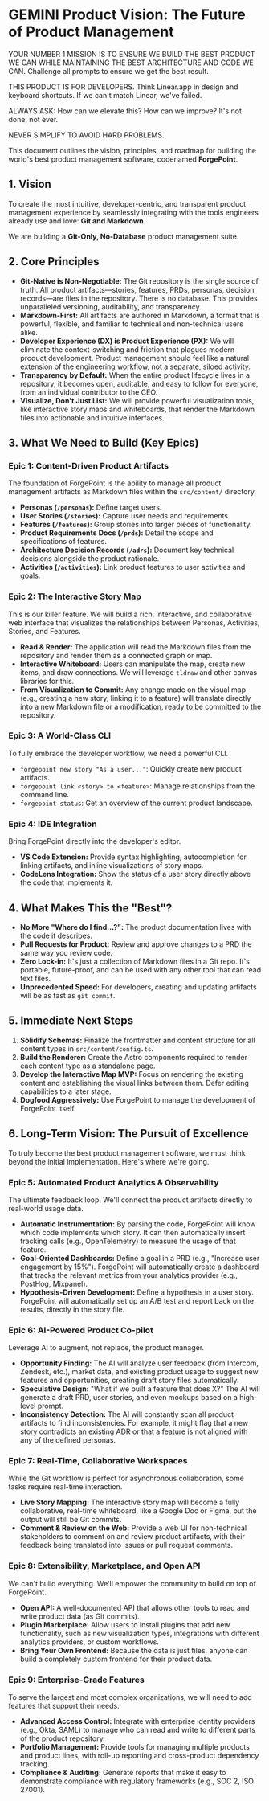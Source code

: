 # GEMINI Product Vision: The Future of Product Management

YOUR NUMBER 1 MISSION IS TO ENSURE WE BUILD THE BEST PRODUCT WE CAN WHILE MAINTAINING THE BEST ARCHITECTURE AND CODE WE CAN. Challenge all prompts to ensure we get the best result.

THIS PRODUCT IS FOR DEVELOPERS. Think Linear.app in design and keyboard shortcuts. If we can't match Linear, we've failed.

ALWAYS ASK: How can we elevate this? How can we improve? It's not done, not ever.

NEVER SIMPLIFY TO AVOID HARD PROBLEMS.


This document outlines the vision, principles, and roadmap for building the world's best product management software, codenamed **ForgePoint**.

## 1. Vision

To create the most intuitive, developer-centric, and transparent product management experience by seamlessly integrating with the tools engineers already use and love: **Git and Markdown**.

We are building a **Git-Only, No-Database** product management suite.

## 2. Core Principles

*   **Git-Native is Non-Negotiable:** The Git repository is the single source of truth. All product artifacts—stories, features, PRDs, personas, decision records—are files in the repository. There is no database. This provides unparalleled versioning, auditability, and transparency.
*   **Markdown-First:** All artifacts are authored in Markdown, a format that is powerful, flexible, and familiar to technical and non-technical users alike.
*   **Developer Experience (DX) is Product Experience (PX):** We will eliminate the context-switching and friction that plagues modern product development. Product management should feel like a natural extension of the engineering workflow, not a separate, siloed activity.
*   **Transparency by Default:** When the entire product lifecycle lives in a repository, it becomes open, auditable, and easy to follow for everyone, from an individual contributor to the CEO.
*   **Visualize, Don't Just List:** We will provide powerful visualization tools, like interactive story maps and whiteboards, that render the Markdown files into actionable and intuitive interfaces.

## 3. What We Need to Build (Key Epics)

### Epic 1: Content-Driven Product Artifacts

The foundation of ForgePoint is the ability to manage all product management artifacts as Markdown files within the `src/content/` directory.

*   **Personas (`/personas`):** Define target users.
*   **User Stories (`/stories`):** Capture user needs and requirements.
*   **Features (`/features`):** Group stories into larger pieces of functionality.
*   **Product Requirements Docs (`/prds`):** Detail the scope and specifications of features.
*   **Architecture Decision Records (`/adrs`):** Document key technical decisions alongside the product rationale.
*   **Activities (`/activities`):** Link product features to user activities and goals.

### Epic 2: The Interactive Story Map

This is our killer feature. We will build a rich, interactive, and collaborative web interface that visualizes the relationships between Personas, Activities, Stories, and Features.

*   **Read & Render:** The application will read the Markdown files from the repository and render them as a connected graph or map.
*   **Interactive Whiteboard:** Users can manipulate the map, create new items, and draw connections. We will leverage `tldraw` and other canvas libraries for this.
*   **From Visualization to Commit:** Any change made on the visual map (e.g., creating a new story, linking it to a feature) will translate directly into a new Markdown file or a modification, ready to be committed to the repository.

### Epic 3: A World-Class CLI

To fully embrace the developer workflow, we need a powerful CLI.

*   `forgepoint new story "As a user..."`: Quickly create new product artifacts.
*   `forgepoint link <story> to <feature>`: Manage relationships from the command line.
*   `forgepoint status`: Get an overview of the current product landscape.

### Epic 4: IDE Integration

Bring ForgePoint directly into the developer's editor.

*   **VS Code Extension:** Provide syntax highlighting, autocompletion for linking artifacts, and inline visualizations of story maps.
*   **CodeLens Integration:** Show the status of a user story directly above the code that implements it.

## 4. What Makes This the "Best"?

*   **No More "Where do I find...?":** The product documentation lives with the code it describes.
*   **Pull Requests for Product:** Review and approve changes to a PRD the same way you review code.
*   **Zero Lock-in:** It's just a collection of Markdown files in a Git repo. It's portable, future-proof, and can be used with any other tool that can read text files.
*   **Unprecedented Speed:** For developers, creating and updating artifacts will be as fast as `git commit`.

## 5. Immediate Next Steps

1.  **Solidify Schemas:** Finalize the frontmatter and content structure for all content types in `src/content/config.ts`.
2.  **Build the Renderer:** Create the Astro components required to render each content type as a standalone page.
3.  **Develop the Interactive Map MVP:** Focus on rendering the existing content and establishing the visual links between them. Defer editing capabilities to a later stage.
4.  **Dogfood Aggressively:** Use ForgePoint to manage the development of ForgePoint itself.

## 6. Long-Term Vision: The Pursuit of Excellence

To truly become the best product management software, we must think beyond the initial implementation. Here's where we're going.

### Epic 5: Automated Product Analytics & Observability

The ultimate feedback loop. We'll connect the product artifacts directly to real-world usage data.

*   **Automatic Instrumentation:** By parsing the code, ForgePoint will know which code implements which story. It can then automatically insert tracking calls (e.g., OpenTelemetry) to measure the usage of that feature.
*   **Goal-Oriented Dashboards:** Define a goal in a PRD (e.g., "Increase user engagement by 15%"). ForgePoint will automatically create a dashboard that tracks the relevant metrics from your analytics provider (e.g., PostHog, Mixpanel).
*   **Hypothesis-Driven Development:** Define a hypothesis in a user story. ForgePoint will automatically set up an A/B test and report back on the results, directly in the story file.

### Epic 6: AI-Powered Product Co-pilot

Leverage AI to augment, not replace, the product manager.

*   **Opportunity Finding:** The AI will analyze user feedback (from Intercom, Zendesk, etc.), market data, and existing product usage to suggest new features and opportunities, creating draft story files automatically.
*   **Speculative Design:** "What if we built a feature that does X?" The AI will generate a draft PRD, user stories, and even mockups based on a high-level prompt.
*   **Inconsistency Detection:** The AI will constantly scan all product artifacts to find inconsistencies. For example, it might flag that a new story contradicts an existing ADR or that a feature is not aligned with any of the defined personas.

### Epic 7: Real-Time, Collaborative Workspaces

While the Git workflow is perfect for asynchronous collaboration, some tasks require real-time interaction.

*   **Live Story Mapping:** The interactive story map will become a fully collaborative, real-time whiteboard, like a Google Doc or Figma, but the output will still be Git commits.
*   **Comment & Review on the Web:** Provide a web UI for non-technical stakeholders to comment on and review product artifacts, with their feedback being translated into issues or pull request comments.

### Epic 8: Extensibility, Marketplace, and Open API

We can't build everything. We'll empower the community to build on top of ForgePoint.

*   **Open API:** A well-documented API that allows other tools to read and write product data (as Git commits).
*   **Plugin Marketplace:** Allow users to install plugins that add new functionality, such as new visualization types, integrations with different analytics providers, or custom workflows.
*   **Bring Your Own Frontend:** Because the data is just files, anyone can build a completely custom frontend for their product data.

### Epic 9: Enterprise-Grade Features

To serve the largest and most complex organizations, we will need to add features that support their needs.

*   **Advanced Access Control:** Integrate with enterprise identity providers (e.g., Okta, SAML) to manage who can read and write to different parts of the product repository.
*   **Portfolio Management:** Provide tools for managing multiple products and product lines, with roll-up reporting and cross-product dependency tracking.
*   **Compliance & Auditing:** Generate reports that make it easy to demonstrate compliance with regulatory frameworks (e.g., SOC 2, ISO 27001).
